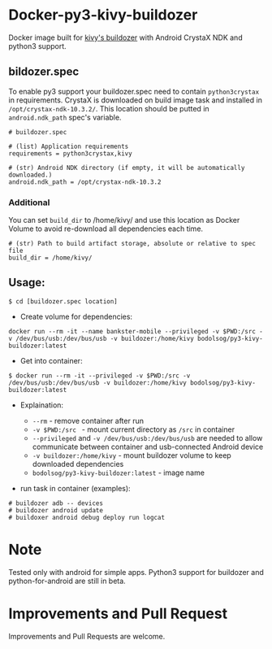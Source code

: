 # Docker-py3-kivy-buildozer

Docker image built for [kivy's buildozer](https://github.com/kivy/buildozer) with Android CrystaX NDK and python3 support.

## bildozer.spec

To enable py3 support your buildozer.spec need to contain `python3crystax` in requirements. CrystaX is downloaded on build image task and installed in `/opt/crystax-ndk-10.3.2/`. This location should be putted in `android.ndk_path` spec's variable.

```
# buildozer.spec

# (list) Application requirements
requirements = python3crystax,kivy

# (str) Android NDK directory (if empty, it will be automatically downloaded.)
android.ndk_path = /opt/crystax-ndk-10.3.2
```

### Additional

You can set `build_dir` to /home/kivy/ and use this location as Docker Volume to avoid re-download all dependencies each time.

```
# (str) Path to build artifact storage, absolute or relative to spec file
build_dir = /home/kivy/
```

## Usage:

```
$ cd [buildozer.spec location]
```

- Create volume for dependencies:
```
docker run --rm -it --name bankster-mobile --privileged -v $PWD:/src -v /dev/bus/usb:/dev/bus/usb -v buildozer:/home/kivy bodolsog/py3-kivy-buildozer:latest
```

- Get into container:
```
$ docker run --rm -it --privileged -v $PWD:/src -v /dev/bus/usb:/dev/bus/usb -v buildozer:/home/kivy bodolsog/py3-kivy-buildozer:latest
```

- Explaination:
  - `--rm` - remove container after run
  - `-v $PWD:/src ` - mount current directory as `/src` in container
  - `--privileged` and `-v /dev/bus/usb:/dev/bus/usb` are needed to allow communicate between container and usb-connected Android device
  - `-v buildozer:/home/kivy` - mount buildozer volume to keep downloaded dependencies
  - `bodolsog/py3-kivy-buildozer:latest` - image name

- run task in container (examples):
```
# buildozer adb -- devices
# buildozer android update
# buildoxer android debug deploy run logcat
```

# Note
Tested only with android for simple apps. Python3 support for buildozer and python-for-android are still in beta.

# Improvements and Pull Request
Improvements and Pull Requests are welcome.